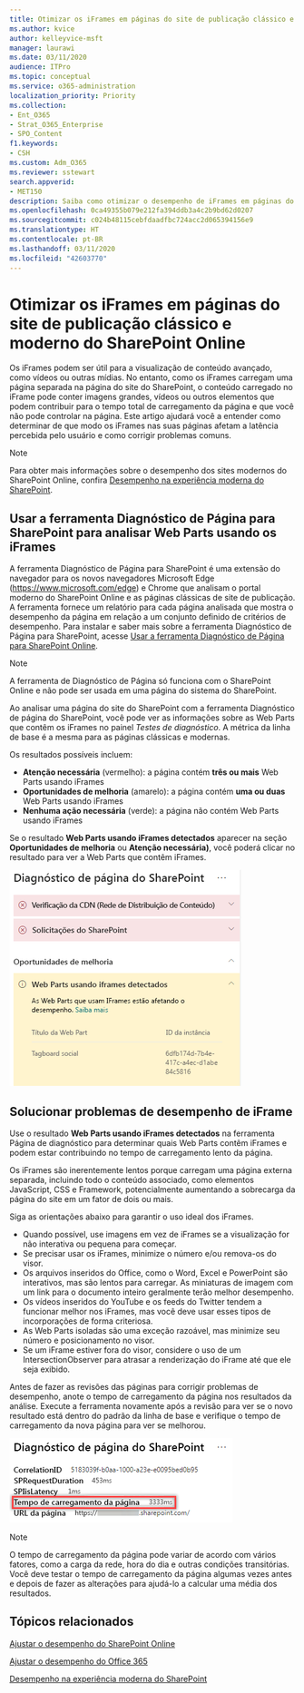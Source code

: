 ```yaml
---
title: Otimizar os iFrames em páginas do site de publicação clássico e moderno do SharePoint Online
ms.author: kvice
author: kelleyvice-msft
manager: laurawi
ms.date: 03/11/2020
audience: ITPro
ms.topic: conceptual
ms.service: o365-administration
localization_priority: Priority
ms.collection:
- Ent_O365
- Strat_O365_Enterprise
- SPO_Content
f1.keywords:
- CSH
ms.custom: Adm_O365
ms.reviewer: sstewart
search.appverid:
- MET150
description: Saiba como otimizar o desempenho de iFrames em páginas do site de publicação clássico e moderno do SharePoint Online.
ms.openlocfilehash: 0ca49355b079e212fa394ddb3a4c2b9bd62d0207
ms.sourcegitcommit: c024b48115cebfdaadfbc724acc2d065394156e9
ms.translationtype: HT
ms.contentlocale: pt-BR
ms.lasthandoff: 03/11/2020
ms.locfileid: "42603770"
---
```

# <a name="optimize-iframes-in-sharepoint-online-modern-and-classic-publishing-site-pages"></a>Otimizar os iFrames em páginas do site de publicação clássico e moderno do SharePoint Online

Os iFrames podem ser útil para a visualização de conteúdo avançado, como vídeos ou outras mídias. No entanto, como os iFrames carregam uma página separada na página do site do SharePoint, o conteúdo carregado no iFrame pode conter imagens grandes, vídeos ou outros elementos que podem contribuir para o tempo total de carregamento da página e que você não pode controlar na página. Este artigo ajudará você a entender como determinar de que modo os iFrames nas suas páginas afetam a latência percebida pelo usuário e como corrigir problemas comuns.

>[!NOTE]
>Para obter mais informações sobre o desempenho dos sites modernos do SharePoint Online, confira [Desempenho na experiência moderna do SharePoint](https://docs.microsoft.com/sharepoint/modern-experience-performance).

## <a name="use-the-page-diagnostics-for-sharepoint-tool-to-analyze-web-parts-using-iframes"></a>Usar a ferramenta Diagnóstico de Página para SharePoint para analisar Web Parts usando os iFrames

A ferramenta Diagnóstico de Página para SharePoint é uma extensão do navegador para os novos navegadores Microsoft Edge (https://www.microsoft.com/edge) e Chrome que analisam o portal moderno do SharePoint Online e as páginas clássicas de site de publicação. A ferramenta fornece um relatório para cada página analisada que mostra o desempenho da página em relação a um conjunto definido de critérios de desempenho. Para instalar e saber mais sobre a ferramenta Diagnóstico de Página para SharePoint, acesse [Usar a ferramenta Diagnóstico de Página para SharePoint Online](page-diagnostics-for-spo.md).

>[!NOTE]
>A ferramenta de Diagnóstico de Página só funciona com o SharePoint Online e não pode ser usada em uma página do sistema do SharePoint.

Ao analisar uma página do site do SharePoint com a ferramenta Diagnóstico de página do SharePoint, você pode ver as informações sobre as Web Parts que contêm os iFrames no painel _Testes de diagnóstico_. A métrica da linha de base é a mesma para as páginas clássicas e modernas.

Os resultados possíveis incluem:

- **Atenção necessária** (vermelho): a página contém **três ou mais** Web Parts usando iFrames
- **Oportunidades de melhoria** (amarelo): a página contém **uma ou duas** Web Parts usando iFrames
- **Nenhuma ação necessária** (verde): a página não contém Web Parts usando iFrames

Se o resultado **Web Parts usando iFrames detectados** aparecer na seção **Oportunidades de melhoria** ou **Atenção necessária)**, você poderá clicar no resultado para ver a Web Parts que contêm iFrames.

![Resultados da ferramenta Diagnóstico de Página](media/modern-portal-optimization/pagediag-iframe-yellow.png)

## <a name="remediate-iframe-performance-issues"></a>Solucionar problemas de desempenho de iFrame

Use o resultado **Web Parts usando iFrames detectados** na ferramenta Página de diagnóstico para determinar quais Web Parts contêm iFrames e podem estar contribuindo no tempo de carregamento lento da página.

Os iFrames são inerentemente lentos porque carregam uma página externa separada, incluindo todo o conteúdo associado, como elementos JavaScript, CSS e Framework, potencialmente aumentando a sobrecarga da página do site em um fator de dois ou mais.

Siga as orientações abaixo para garantir o uso ideal dos iFrames.

- Quando possível, use imagens em vez de iFrames se a visualização for não interativa ou pequena para começar.
- Se precisar usar os iFrames, minimize o número e/ou remova-os do visor.
- Os arquivos inseridos do Office, como o Word, Excel e PowerPoint são interativos, mas são lentos para carregar. As miniaturas de imagem com um link para o documento inteiro geralmente terão melhor desempenho.
- Os vídeos inseridos do YouTube e os feeds do Twitter tendem a funcionar melhor nos iFrames, mas você deve usar esses tipos de incorporações de forma criteriosa.
- As Web Parts isoladas são uma exceção razoável, mas minimize seu número e posicionamento no visor.
- Se um iFrame estiver fora do visor, considere o uso de um IntersectionObserver para atrasar a renderização do iFrame até que ele seja exibido.

Antes de fazer as revisões das páginas para corrigir problemas de desempenho, anote o tempo de carregamento da página nos resultados da análise. Execute a ferramenta novamente após a revisão para ver se o novo resultado está dentro do padrão da linha de base e verifique o tempo de carregamento da nova página para ver se melhorou.

![Resultados do tempo de carregamento da página](media/modern-portal-optimization/pagediag-page-load-time.png)

>[!NOTE]
>O tempo de carregamento da página pode variar de acordo com vários fatores, como a carga da rede, hora do dia e outras condições transitórias. Você deve testar o tempo de carregamento da página algumas vezes antes e depois de fazer as alterações para ajudá-lo a calcular uma média dos resultados.

## <a name="related-topics"></a>Tópicos relacionados

[Ajustar o desempenho do SharePoint Online](tune-sharepoint-online-performance.md)

[Ajustar o desempenho do Office 365](tune-office-365-performance.md)

[Desempenho na experiência moderna do SharePoint](https://docs.microsoft.com/sharepoint/modern-experience-performance)
